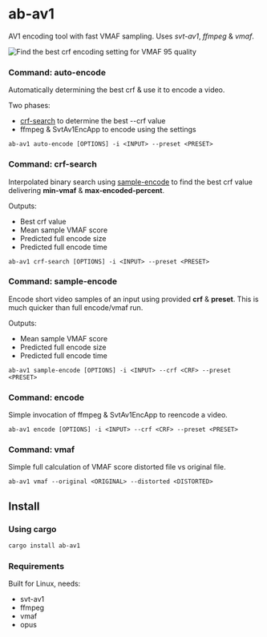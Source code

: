 # ab-av1
AV1 encoding tool with fast VMAF sampling. Uses _svt-av1_, _ffmpeg_ & _vmaf_.

![](https://user-images.githubusercontent.com/2331607/151695971-d36f55a7-a157-4d5d-ae06-4cc9e2c0d46f.png "Find the best crf encoding setting for VMAF 95 quality")

### Command: auto-encode
Automatically determining the best crf & use it to encode a video.

Two phases:
* [crf-search](#command-crf-search) to determine the best --crf value
* ffmpeg & SvtAv1EncApp to encode using the settings

```
ab-av1 auto-encode [OPTIONS] -i <INPUT> --preset <PRESET>
```

### Command: crf-search
Interpolated binary search using [sample-encode](#command-sample-encode) to find the best 
crf value delivering **min-vmaf** & **max-encoded-percent**.

Outputs:
* Best crf value
* Mean sample VMAF score
* Predicted full encode size
* Predicted full encode time

```
ab-av1 crf-search [OPTIONS] -i <INPUT> --preset <PRESET>
```

### Command: sample-encode
Encode short video samples of an input using provided **crf** & **preset**. 
This is much quicker than full encode/vmaf run. 

Outputs:
* Mean sample VMAF score
* Predicted full encode size
* Predicted full encode time

```
ab-av1 sample-encode [OPTIONS] -i <INPUT> --crf <CRF> --preset <PRESET>
```

### Command: encode
Simple invocation of ffmpeg & SvtAv1EncApp to reencode a video.

```
ab-av1 encode [OPTIONS] -i <INPUT> --crf <CRF> --preset <PRESET>
```

### Command: vmaf
Simple full calculation of VMAF score distorted file vs original file.

```
ab-av1 vmaf --original <ORIGINAL> --distorted <DISTORTED>
```

## Install
### Using cargo
```sh
cargo install ab-av1
```

### Requirements
Built for Linux, needs:
* svt-av1
* ffmpeg
* vmaf
* opus
